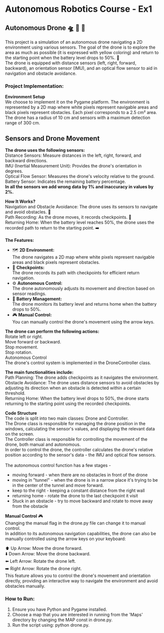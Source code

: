 # Autonomous Robotics Course - Ex1

## Autonomous Drone 🛸 🚁 📍
This project is a simulation of an autonomous drone navigating a 2D environment using various sensors. The goal of the drone is to explore the area as much as possible (it is expressed with yellow coloring) and return to the starting point when the battery level drops to 50%. 🔋 <br /> 
The drone is equipped with distance sensors (left, right, forward, backward), an orientation sensor (IMU), and an optical flow sensor to aid in navigation and obstacle avoidance.

### Project Implementation:
**Environment Setup** <br />
We choose to implement it on the Pygame platform.
The environment is represented by a 2D map where white pixels represent navigable areas and black pixels represent obstacles. Each pixel corresponds to a 2.5 cm² area. The drone has a radius of 10 cm and sensors with a maximum detection range of 300 cm.

## Sensors and Drone Movement<br />
**The drone uses the following sensors:** <br />
Distance Sensors: Measure distances in the left, right, forward, and backward directions.<br />
IMU (Inertial Measurement Unit): Provides the drone's orientation in degrees.<br />
Optical Flow Sensor: Measures the drone's velocity relative to the ground.<br />
Battery Sensor: Indicates the remaining battery percentage.<br />
**In all the sensors we add wrong data by 1% and inaccuracy in values ​​by 2%.**
<br />

**How It Works?** <br />
Navigation and Obstacle Avoidance: The drone uses its sensors to navigate and avoid obstacles. 🚧<br />
Path Recording: As the drone moves, it records checkpoints. 📍<br />
Returning Home: When the battery level reaches 50%, the drone uses the recorded path to return to the starting point. ➡️<br />
<br />
**The Features:** <br />
* 🗺️ __2D Environment:__ <br />
The drone navigates a 2D map where white pixels represent navigable areas and black pixels represent obstacles.<br />
* 📍 __Checkpoints:__ <br /> 
The drone records its path with checkpoints for efficient return navigation.<br />
* ⚙️ __Autonomous Control:__ <br /> 
The drone autonomously adjusts its movement and direction based on sensor readings.<br />
* 🔋 __Battery Management:__ <br /> 
The drone monitors its battery level and returns home when the battery drops to 50%.<br />
* 🎮 __Manual Control:__ <br /> 
You can manually control the drone's movement using the arrow keys.<br />

**The drone can perform the following actions:** <br />
Rotate left or right.<br />
Move forward or backward.<br />
Stop movement.<br />
Stop rotation.<br />
Autonomous Control<br />
The drone's control system is implemented in the DroneController class. <br />

**The main functionalities include:** <br />
Path Planning: The drone adds checkpoints as it navigates the environment.<br />
Obstacle Avoidance: The drone uses distance sensors to avoid obstacles by adjusting its direction when an obstacle is detected within a certain threshold.<br />
Returning Home: When the battery level drops to 50%, the drone starts returning to the starting point using the recorded checkpoints. <br />

**Code Structure** <br />
The code is split into two main classes: Drone and Controller.<br />
The Drone class is responsible for managing the drone position in the windows, calculating the sensor's values, and displaying the relevant data on the screen. <br />
The Controller class is responsible for controlling the movement of the drone, both manual and autonomous. <br />
In order to control the drone, the controller calculates the drone's relative position according to the sensor's data - the IMU and optical flow sensors. <br />
<br />
The autonomous control function has a few stages - 
- moving forward - when there are no obstacles in front of the drone
- moving in "tunnel" - when the drone is in a narrow place it's trying to be in the center of the tunnel and move forward.
- keep to the right - keeping a constant distance from the right wall
- returning home - rotate the drone to the last checkpoint it visit
- Stuck in an obstacle - try to move backward and rotate to move away from the obstacle

**Manual Control** 🎮<br />
Changing the manual flag in the drone.py file can change it to manual control. <br />
In addition to its autonomous navigation capabilities, the drone can also be manually controlled using the arrow keys on your keyboard:<br />

⬆️ Up Arrow: Move the drone forward.<br />
⬇️ Down Arrow: Move the drone backward.<br />
⬅️ Left Arrow: Rotate the drone left.<br />
➡️ Right Arrow: Rotate the drone right.<br />
This feature allows you to control the drone's movement and orientation directly, providing an interactive way to navigate the environment and avoid obstacles manually. <br />

### How to Run: <br />
1. Ensure you have Python and Pygame installed.<br />
2. Choose a map that you are interested in running from the 'Maps' directory by changing the MAP const in drone.py. <br />
3. Run the script using: python drone.py. <br />
